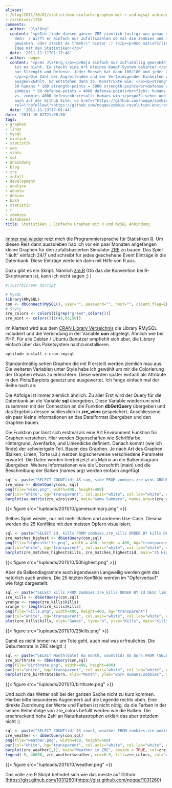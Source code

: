 ```yaml
---
aliases:
- /blog/2011/10/02/statistiken-einfache-graphen-mit-r-und-mysql-anbindung
- /archives/1780
comments:
- author: "J\xF6rg"
  content: "<p>Ich finde diesen ganzen ZRE ziemlich lustig; was genau simuliert der
    denn  ? Wirft er einfach nur Zufallszahlen ob mal die Zombies und mal die Menschen
    gewinnen, oder steckt da \"mehr\" hinter :) ?</p><p>Und nat\xFCrliche eine nette
    Idee mit den Statistiken!</p>"
  date: '2011-11-11T01:17:48'
- author: noqqe
  content: "<p>Hi J\xF6rg,</p><p>Naja einfach nur zuf\xE4llig gew\xE4hlt wer gewinnt
    ist es nicht. Es steckt eine Art kleines Kampf-System dahinter.</p><p>Im lediglichen
    nur Strength und Defense. Jeder Mensch hat dann 100/100 und jeder Zombie 120/80.
    </p><p>Die Zahl der Angreifenden und der Verteidigenden Einheiten wird zuf\xE4llig
    ausgew\xE4hlt. So entstehen dann zb. Konstrukte wie: </p><p>strength example:
    50 humans * 100 strength-points = 5000 strength-points<br>defense example: 50
    zombies * 80 defense-points = 4000 defense-points<br>fight: humans 5000 strength
    vs. zombies 4000 defense<br>result: humans win.</p><p>Zu sehen und mehr Infos
    auch auf der Github Site: <a href=\"https://github.com/noqqe/zombie-revolution-environment\"
    rel=\"nofollow\">https://github.com/noqqe/zombie-revolution-environment</a> ^^</p>"
  date: '2011-11-13T17:01:44'
date: '2011-10-02T21:58:50'
tags:
- graphen
- linux
- mysql
- einfach
- statistik
- web
- stats
- sql
- anbindung
- blog
- zre
- zufall
- development
- analyse
- ubuntu
- debian
- bash
- statistic
- r
- zombies
- databases
title: Statistiken | Einfache Graphen mit R und MySQL Anbindung
---
```


[Immer mal wieder](/archives/1458) reizt mich die Programmiersprache für
Statistiken [R](http://www.r-project.org/). Um diesen Reiz dann auszuleben hab
ich vor ein paar Monaten angefangen kleine Graphen für den zufallsbasierten
Simulator [ZRE](http://zombies.n0q.org) zu bauen. Das Spiel "läuft" einfach 24/7
und schreibt für jedes geschehene Event Einträge in die Datenbank. Diese
Einträge werte ich dann mit Hilfe von R aus.

Dazu gibt es ein Skript. Nämlich [zre.R](https://gist.github.com/1031260) (Ob
das die Konvention bei R-Skriptnamen ist, kann ich nicht sagen ;) )

``` r
#!/usr/bin/env Rscript

# MySQL
library(RMySQL)
con <- dbConnect(MySQL(), user="", password="", host="", client.flag=CLIENT_MULTI_RESULTS)
# Style
zre_colors <- colors()[grep("green",colors())]
zre_mint <- colors()[c(48,86,50)]
```

Im Klartext wird aus dem [CRAN Library Verzeichnis](http://cran.r-project.org)
die Library RMySQL includiert und die Verbindung in der Variable **con**
abgelegt. Ähnlich wie bei PHP. Für alle Debian / Ubuntu Benutzer empfiehlt sich
aber, die Library einfach über das Paketsystem nachzuinstallieren.

``` bash
aptitude install r-cran-rmysql
```

Standardmäßig sehen Graphen die mit R erstellt werden ziemlich mau aus. Die
weiteren Variablen unter Style habe ich gewählt um mir die Colorierung der
Graphen etwas zu erleichtern. Diese werden später einfach als Attribute in den
Plots/Barplots gesetzt und ausgewertet. Ich fange einfach mal der Reihe nach an:

Die Abfolge ist immer ziemlich ähnlich. Zu aller Erst wird der Query für die
Datenbank an die Variable **sql** übergeben. Diese Variable wiederrum wird
zusammen mit der Connection an die Funktion **dbGetQuery** übergeben und das
Ergebnis dessen schliesslich in **zre_wins** gespeichert. Anschliessend ein paar
kleine Informationen an das Dateiformat übergeben und den Graphen bauen.

Die Funktion par lässt sich erstmal als eine Art Environment Funktion für
Graphen verstehen. Hier werden Eigenschaften wie Schriftfarbe, Hintergrund,
Axenfarbe, und Liniendicke definiert. Danach kommt (wie ich finde) der
schwierigste Teil. Bauen des Graphen. Je nach Art des Graphen (Balken, Linien,
Torte u.ä.) werden logischerweise verschiedene Parameter erwartet. Die Daten
werden hierbei jetzt als Matrix an ein Balkendiagram übergeben. Weitere
Informationen wie die Überschrift (main) und die Beschreibung der Balken
(names.arg) werden einfach angefügt.

``` r
sql <- paste("SELECT COUNT(id) AS sum, side FROM zombies.zre_wins GROUP BY side;")
zre_wins <- dbGetQuery(con, sql)
png(file="wins.png", width=400, height=400)
par(col="white", bg="transparent", col.axis="white", col.lab="white", col.main="white", lwd=2)
barplot(as.matrix(zre_wins$sum), main="Game Summary", names.arg=c(zre_wins$side), beside=TRUE, col=zre_mint)
```

{{< figure src="/uploads/2011/10/gamesummary.png" >}}

Selbes Spiel wieder, nur mit mehr Balken und anderem Use-Case. Diesmal werden
die 25 Konflikte mit den meisten Opfern visualisiert.

``` r
sql <- paste("SELECT id, kills FROM zombies.zre_kills ORDER BY kills DESC LIMIT 25;")
zre_matches_highest <- dbGetQuery(con,sql)
png(file="highestkills.png", width = 400, height = 400, bg="transparent")
par(col="white", bg="transparent", col.axis="white", col.lab="white", col.main="white", lwd=4)
barplot(zre_matches_highest$kills, zre_matches_highest$id, main="25 Highest Kills", beside = TRUE, ylab="Kills", col=zre_colors)
```

{{< figure src="/uploads/2011/10/50highest.png" >}}

Aber da Balkendiagramme auch irgendwann Langweilig werden geht das
natürlich auch anders. Die 25 letzten Konflikte werden im "Opferverlauf"
wie folgt dargestellt:

``` r
sql <- paste("SELECT kills FROM zombies.zre_kills ORDER BY id DESC limit 25;")
zre_kills <- dbGetQuery(con,sql)
yrange <- range(zre_kills$kills)
xrange <- length(zre_kills$kills)
png(file="kills.png", width=400, height=400, bg="transparent")
par(col="white", bg="transparent", col.axis="white", col.lab="white", col.main="white", lwd=4)
plot(zre_kills$kills, xlab="Games", type="b", ylab="Kills", main="Kills from last 25 Attacks", col=zre_mint)
```

{{< figure src="/uploads/2011/10/25kills.png" >}}

Damit es nicht immer nur um Tote geht, auch mal was erfreuliches. Die Geburtenrate in ZRE steigt! :)

``` r
sql <- paste("SELECT Month(date) AS month, count(id) AS born FROM (SELECT *, Month(date) AS M FROM zombies.zre_born) t Group by M; ")
zre_birthrate <- dbGetQuery(con,sql)
png(file="birthrate.png", width=400, height=400)
par(col="white", bg="transparent", col.axis="white", col.lab="white", col.main="white", lwd=3)
barplot(zre_birthrate$born, xlab="Month", ylab="Born Humans/Zombies", names.arg=c(zre_birthrate$month),main="BirthRate per Month", col=zre_colors)
```

{{< figure src="/uploads/2011/10/birthrate.png" >}}

Und auch das Wetter soll bei der ganzen Sache nicht zu kurz kommen. Hierbei
bitte besonderes Augenmerk auf die Legende rechts oben. Eine direkte Zuordnung
der Werte und Farben ist nicht nötig, da die Farben in der selben Reihenfolge
von zre_colors befüllt werden wie die Balken. Die erschreckend hohe Zahl an
Naturkatastrophen erklärt das aber trotzdem nicht :)

``` r
sql <- paste("SELECT COUNT(id) AS count, weather FROM zombies.zre_weather GROUP BY weather ORDER BY count DESC;")
zre_weather <- dbGetQuery(con,sql)
png(file="weather.png", width=400, height=400)
par(col="white", bg="transparent", col.axis="white", col.lab="white", col.main="white", lwd=2)
barplot(zre_weather[,1], main="Weather in ZRE", beside = TRUE, col=zre_colors)
legend( 5, 40000, zre_weather$weather, cex=0.9, fill=zre_colors, col="white")
```

{{< figure src="/uploads/2011/10/weather.png" >}}

Das volle zre.R Skript befindet sich wie das meiste auf Github:
[https://gist.github.com/1031260](https://gist.github.com/noqqe/1031260)
